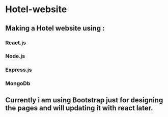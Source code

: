 # Hotel-website
## Making a Hotel website using :
  ### React.js
  ### Node.js
  ### Express.js
  ### MongoDb
## Currently i am using Bootstrap just for designing the pages and will updating it with react later.
